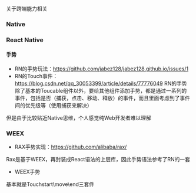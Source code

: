 关于跨端能力相关

### Native


### React Native
#### 手势
- RN的手势玩法：https://github.com/jabez128/jabez128.github.io/issues/1
- RN的Touch事件：https://blog.csdn.net/qq_30053399/article/details/77776049
RN的手势除了基本的Toucable组件以外，要给其他组件添加手势，都是通过一系列的事件，包括是否（捕获，点击、移动、释放）的事件，而且里面考虑到了事件间的优先级等（使用捕获来解决）

但是由于比较贴近Native思维，个人感觉纯Web开发者难以理解

### WEEX
- RAX手势实现：https://github.com/alibaba/rax/

Rax是基于WEEX，再封装成React语法的上层库，因此手势语法参考了RN的一套

- WEEX手势

基本就是Touchstart\move\end三套件